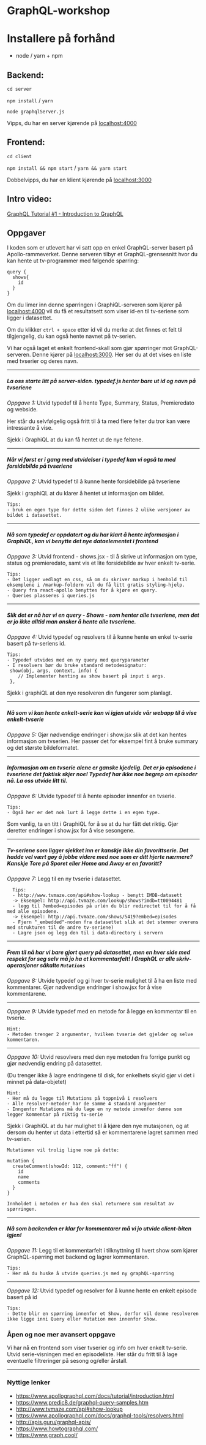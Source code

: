 # GraphQL-workshop

# Installere på forhånd
* node / yarn + npm

## Backend:

`cd server`

`npm install` / `yarn`

`node graphqlServer.js `

Vipps, du har en server kjørende på [localhost:4000](http://localhost:4000/)

## Frontend:
                                   
`cd client`

`npm install && npm start` / `yarn && yarn start`

Dobbelvipps, du har en klient kjørende på [localhost:3000](http://localhost:3000)

## Intro video:
[GraphQL Tutorial #1 - Introduction to GraphQL](https://www.youtube.com/watch?v=Y0lDGjwRYKw)


## Oppgaver

I koden som er utlevert har vi satt opp en enkel GraphQL-server basert på Apollo-rammeverket. Denne serveren tilbyr et GraphQL-grensesnitt hvor du kan hente ut tv-programmer med følgende spørring:
```
query {
  shows{
    id
  }
}
```

Om du limer inn denne spørringen i GraphiQL-serveren som kjører på [localhost:4000](http://localhost:4000/)
vil du få et resultatsett som viser id-en til tv-seriene som ligger i datasettet.

Om du klikker `ctrl + space` etter id vil du merke at det finnes et felt til tilgjengelig, 
du kan også hente navnet på tv-serien.


Vi har også laget et enkelt frontend-skall som gjør spørringer mot GraphQL-serveren. Denne kjører på [localhost:3000](http://localhost:3000).
Her ser du at det vises en liste med tvserier og deres navn.

***

##### La oss starte litt på server-siden. typedef.js henter bare ut id og navn på tvseriene

*Oppgave 1:* Utvid typedef til å hente Type, Summary, Status, Premieredato og webside. 

Her står du selvfølgelig også fritt til å ta med flere felter du tror kan være intressante å vise.

Sjekk i GraphiQL at du kan få hentet ut de nye feltene.

***

##### Når vi først er i gang med utvidelser i typedef kan vi også ta med forsidebilde på tvseriene

*Oppgave 2:* Utvid typedef til å kunne hente forsidebilde på tvseriene 

Sjekk i graphiQL at du klarer å hentet ut informasjon om bildet.

```
Tips:
- bruk en egen type for dette siden det finnes 2 ulike versjoner av bildet i datasettet.
```

***

##### Nå som typedef er oppdatert og du har klart å hente informasjon i GraphiQL, kan vi benytte det nye dataelementet i frontend

*Oppgave 3:* Utvid frontend - shows.jsx - til å skrive ut informasjon om type, status og premieredato, samt vis et lite forsidebilde av hver enkelt tv-serie.

```
Tips:
- Det ligger vedlagt en css, så om du skriver markup i henhold til eksemplene i /markup-foldern vil du få litt gratis styling-hjelp.
- Query fra react-apollo benyttes for å kjøre en query.
- Queries plasseres i queries.js
```

***

##### Slik det er nå har vi en query - Shows - som henter alle tvseriene, men det er jo ikke alltid man ønsker å hente alle tvseriene. 

*Oppgave 4:* Utvid typedef og resolvers til å kunne hente en enkel tv-serie basert på tv-seriens id.

```
Tips:
- Typedef utvides med en ny query med queryparameter
- I resolvers bør du bruke standard metodesignatur:
 show(obj, args, context, info) {
    // Implementer henting av show basert på input i args.
 },

```

Sjekk i graphiQL at den nye resolveren din fungerer som planlagt.

***

##### Nå som vi kan hente enkelt-serie kan vi igjen utvide vår webapp til å vise enkelt-tvserie

*Oppgave 5:* Gjør nødvendige endringer i show.jsx slik at det kan hentes informasjon om tvserien.
Her passer det for eksempel fint å bruke summary og det største bildeformatet.

***

##### Informasjon om en tvserie alene er ganske kjedelig. Det er jo episodene i tvseriene det faktisk skjer noe! Typedef har ikke noe begrep om episoder nå. La oss utvide litt til.

*Oppgave 6:* Utvide typedef til å hente episoder innenfor en tvserie. 
```
Tips:
- Også her er det nok lurt å legge dette i en egen type.
```

Som vanlig, ta en titt i GraphiQL for å se at du har fått det riktig.
Gjør deretter endringer i show.jsx for å vise sesongene.

***


##### Tv-seriene som ligger sjekket inn er kanskje ikke din favorittserie. Det hadde vel vært gøy å jobbe videre med noe som er ditt hjerte nærmere? Kanskje Tore på Sporet eller Home and Away er en favoritt?

*Oppgave 7:* Legg til en ny tvserie i datasettet. 

``` 
  Tips:
  - http://www.tvmaze.com/api#show-lookup - benytt IMDB-datasett
  -> Eksempel: http://api.tvmaze.com/lookup/shows?imdb=tt0094481
  - legg til ?embed=episodes på urlén du blir redirectet til for å få med alle episodene.
  -> Eksempel: http://api.tvmaze.com/shows/5419?embed=episodes
  - Fjern "_embedded"-noden fra datasettet slik at det stemmer overens med strukturen til de andre tv-seriene) 
  - Lagre json og legg den til i data-directory i servern
```

***

##### Frem til nå har vi bare gjort query på datasettet, men en hver side med respekt for seg selv må jo ha et kommentarfelt! I GraphQL er alle skriv-operasjoner såkalte `Mutations`

*Oppgave 8:* Utvide typedef og gi hver tv-serie mulighet til å ha en liste med kommentarer.
Gjør nødvendige endringer i show.jsx for å vise kommentarene.

***

*Oppgave 9:* Utvide typedef med en metode for å legge en kommentar til en tvserie.
 ```
 Hint: 
 - Metoden trenger 2 argumenter, hvilken tvserie det gjelder og selve kommentaren.
 ```

***

*Oppgave 10:* Utvid resovlvers med den nye metoden fra forrige punkt og gjør nødvendig endring på datasettet. 

(Du trenger ikke å lagre endringene til disk, for enkelhets skyld gjør vi det i minnet på data-objetet)


```
Hint:
- Her må du legge til Mutations på toppnivå i resolvers
- Alle resolver-metoder har de samme 4 standard argumenter
- Inngenfor Mutations må du lage en ny metode innenfor denne som legger kommentar på riktig tv-serie
```

Sjekk i GraphiQL at du har mulighet til å kjøre den nye mutasjonen, og at dersom du henter ut data i ettertid så er kommentarene lagret sammen med tv-serien.

```
Mutationen vil trolig ligne noe på dette:

mutation {
  createComment(showId: 112, comment:"ff") {
    id
    name
    comments
  }
}

Innholdet i metoden er hva den skal returnere som resultat av spørringen.

```

***

##### Nå som backenden er klar for kommentarer må vi jo utvide client-biten igjen!

*Oppgave 11:* Legg til et kommentarfelt i tilknyttning til hvert show som kjører GraphQL-spørring mot backend og lagrer kommentaren.

```
Tips:
- Her må du huske å utvide queries.js med ny graphQL-spørring

```
***

*Oppgave 12:* Utvid typedef og resolver for å kunne hente en enkelt episode basert på id
```
Tips:
- Dette blir en spørring innenfor et Show, derfor vil denne resolveren ikke ligge inni Query eller Mutation men innenfor Show.
```

### Åpen og noe mer avansert oppgave

Vi har nå en frontend som viser tvserier og info om hver enkelt tv-serie. Utvid serie-visningen med en episodeliste.
Her står du fritt til å lage eventuelle filtreringer på sesong og/eller årstall.
 
***

### Nyttige lenker 
- https://www.apollographql.com/docs/tutorial/introduction.html
- https://www.predic8.de/graphql-query-samples.htm 
- http://www.tvmaze.com/api#show-lookup
- https://www.apollographql.com/docs/graphql-tools/resolvers.html
- http://apis.guru/graphql-apis/
- https://www.howtographql.com/
- https://www.graph.cool/



